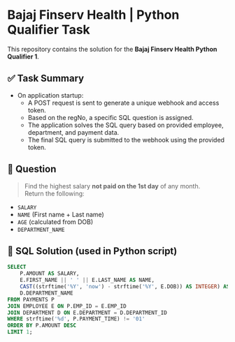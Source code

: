 # Bajaj Finserv Health | Python Qualifier Task

This repository contains the solution for the **Bajaj Finserv Health Python Qualifier 1**.

## ✅ Task Summary

- On application startup:
  - A POST request is sent to generate a unique webhook and access token.
  - Based on the regNo, a specific SQL question is assigned.
  - The application solves the SQL query based on provided employee, department, and payment data.
  - The final SQL query is submitted to the webhook using the provided token.

## 📄 Question

> Find the highest salary **not paid on the 1st day** of any month.  
> Return the following:
- `SALARY`
- `NAME` (First name + Last name)
- `AGE` (calculated from DOB)
- `DEPARTMENT_NAME`

## 🧠 SQL Solution (used in Python script)

```sql
SELECT 
    P.AMOUNT AS SALARY,
    E.FIRST_NAME || ' ' || E.LAST_NAME AS NAME,
    CAST((strftime('%Y', 'now') - strftime('%Y', E.DOB)) AS INTEGER) AS AGE,
    D.DEPARTMENT_NAME
FROM PAYMENTS P
JOIN EMPLOYEE E ON P.EMP_ID = E.EMP_ID
JOIN DEPARTMENT D ON E.DEPARTMENT = D.DEPARTMENT_ID
WHERE strftime('%d', P.PAYMENT_TIME) != '01'
ORDER BY P.AMOUNT DESC
LIMIT 1;

